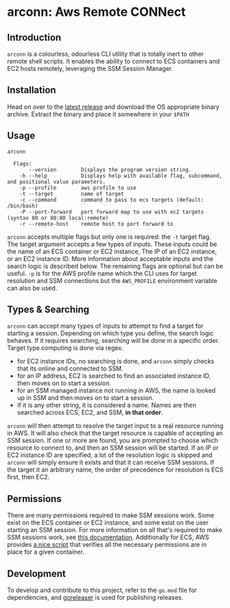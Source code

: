 arconn: **A**ws **R**emote **CONN**ect
===

## Introduction
`arconn` is a colourless, odourless CLI utility that is totally inert to other remote shell scripts. It enables the ability to connect to ECS containers and EC2 hosts remotely, leveraging the SSM Session Manager.

## Installation
Head on over to the [latest release](https://github.com/RueLaLa/arconn/releases/latest) and download the OS appropriate binary archive. Extract the binary and place it somewhere in your `$PATH`

## Usage
```
arconn

  Flags:
       --version        Displays the program version string.
    -h --help           Displays help with available flag, subcommand, and positional value parameters.
    -p --profile        aws profile to use
    -t --target         name of target
    -c --command        command to pass to ecs targets (default: /bin/bash)
    -P --port-forward   port forward map to use with ec2 targets (syntax 80 or 80:80 local:remote)
    -r --remote-host    remote host to port forward to
```

`arconn` accepts multiple flags but only one is required: the `-t` target flag. The target argument accepts a few types of inputs. These inputs could be the name of an ECS container or EC2 instance, The IP of an EC2 instance, or an EC2 instance ID. More information about acceptable inputs and the search logic is described below. The remaining flags are optional but can be useful. `-p` is for the AWS profile name which the CLI uses for target resolution and SSM connections but the `AWS_PROFILE` environment variable can also be used.


## Types & Searching
`arconn` can accept many types of inputs to attempt to find a target for starting a session. Depending on which type you define, the search logic behaves. If it requires searching, searching will be done in a specific order. Target type computing is done via regex.

- for EC2 instance IDs, no searching is done, and `arconn` simply checks that its online and connected to SSM.
- for an IP address, EC2 is searched to find an associated instance ID, then moves on to start a session.
- for an SSM managed instance not running in AWS, the name is looked up in SSM and then moves on to start a session.
- if it is any other string, it is considered a name. Names are then searched across ECS, EC2, and SSM, __in that order__.

`arconn` will then attempt to resolve the target input to a real resource running in AWS. It will also check that the target resource is capable of accepting an SSM session. If one or more are found, you are prompted to choose which resource to connect to, and then an SSM session will be started. If an IP or EC2 instance ID are specified, a lot of the resolution logic is skipped and `arconn` will simply ensure it exists and that it can receive SSM sessions. If the target it an arbitrary name, the order of precedence for resolution is ECS first, then EC2.

## Permissions
There are many permissions required to make SSM sessions work. Some exist on the ECS container or EC2 instance, and some exist on the user starting an SSM session. For more information on all that's required to make SSM sessions work, see [this documentation](https://docs.aws.amazon.com/systems-manager/latest/userguide/session-manager-getting-started.html). Additionally for ECS, AWS provides [a nice script](https://github.com/aws-containers/amazon-ecs-exec-checker) that verifies all the necessary permissions are in place for a given container.

## Development
To develop and contribute to this project, refer to the `go.mod` file for dependencies, and [goreleaser](https://goreleaser.com/) is used for publishing releases.
